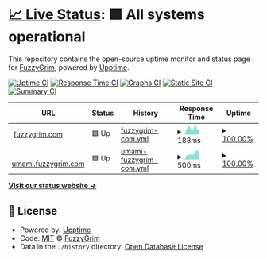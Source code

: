 # [📈 Live Status](https://FuzzyGrim.github.io/uptime-monitor): <!--live status--> **🟩 All systems operational**

This repository contains the open-source uptime monitor and status page for [FuzzyGrim](https://FuzzyGrim.github.io/uptime-monitor), powered by [Upptime](https://github.com/upptime/upptime).

[![Uptime CI](https://github.com/FuzzyGrim/uptime-monitor/workflows/Uptime%20CI/badge.svg)](https://github.com/FuzzyGrim/uptime-monitor/actions?query=workflow%3A%22Uptime+CI%22)
[![Response Time CI](https://github.com/FuzzyGrim/uptime-monitor/workflows/Response%20Time%20CI/badge.svg)](https://github.com/FuzzyGrim/uptime-monitor/actions?query=workflow%3A%22Response+Time+CI%22)
[![Graphs CI](https://github.com/FuzzyGrim/uptime-monitor/workflows/Graphs%20CI/badge.svg)](https://github.com/FuzzyGrim/uptime-monitor/actions?query=workflow%3A%22Graphs+CI%22)
[![Static Site CI](https://github.com/FuzzyGrim/uptime-monitor/workflows/Static%20Site%20CI/badge.svg)](https://github.com/FuzzyGrim/uptime-monitor/actions?query=workflow%3A%22Static+Site+CI%22)
[![Summary CI](https://github.com/FuzzyGrim/uptime-monitor/workflows/Summary%20CI/badge.svg)](https://github.com/FuzzyGrim/uptime-monitor/actions?query=workflow%3A%22Summary+CI%22)

<!--start: status pages-->
<!-- This summary is generated by Upptime (https://github.com/upptime/upptime) -->
<!-- Do not edit this manually, your changes will be overwritten -->
<!-- prettier-ignore -->
| URL | Status | History | Response Time | Uptime |
| --- | ------ | ------- | ------------- | ------ |
| <img alt="" src="https://icons.duckduckgo.com/ip3/www.fuzzygrim.com.ico" height="13"> [fuzzygrim.com](https://www.fuzzygrim.com/) | 🟩 Up | [fuzzygrim-com.yml](https://github.com/FuzzyGrim/uptime-monitor/commits/HEAD/history/fuzzygrim-com.yml) | <details><summary><img alt="Response time graph" src="./graphs/fuzzygrim-com/response-time-week.png" height="20"> 188ms</summary><br><a href="https://FuzzyGrim.github.io/uptime-monitor/history/fuzzygrim-com"><img alt="Response time 154" src="https://img.shields.io/endpoint?url=https%3A%2F%2Fraw.githubusercontent.com%2FFuzzyGrim%2Fuptime-monitor%2FHEAD%2Fapi%2Ffuzzygrim-com%2Fresponse-time.json"></a><br><a href="https://FuzzyGrim.github.io/uptime-monitor/history/fuzzygrim-com"><img alt="24-hour response time 155" src="https://img.shields.io/endpoint?url=https%3A%2F%2Fraw.githubusercontent.com%2FFuzzyGrim%2Fuptime-monitor%2FHEAD%2Fapi%2Ffuzzygrim-com%2Fresponse-time-day.json"></a><br><a href="https://FuzzyGrim.github.io/uptime-monitor/history/fuzzygrim-com"><img alt="7-day response time 188" src="https://img.shields.io/endpoint?url=https%3A%2F%2Fraw.githubusercontent.com%2FFuzzyGrim%2Fuptime-monitor%2FHEAD%2Fapi%2Ffuzzygrim-com%2Fresponse-time-week.json"></a><br><a href="https://FuzzyGrim.github.io/uptime-monitor/history/fuzzygrim-com"><img alt="30-day response time 174" src="https://img.shields.io/endpoint?url=https%3A%2F%2Fraw.githubusercontent.com%2FFuzzyGrim%2Fuptime-monitor%2FHEAD%2Fapi%2Ffuzzygrim-com%2Fresponse-time-month.json"></a><br><a href="https://FuzzyGrim.github.io/uptime-monitor/history/fuzzygrim-com"><img alt="1-year response time 146" src="https://img.shields.io/endpoint?url=https%3A%2F%2Fraw.githubusercontent.com%2FFuzzyGrim%2Fuptime-monitor%2FHEAD%2Fapi%2Ffuzzygrim-com%2Fresponse-time-year.json"></a></details> | <details><summary><a href="https://FuzzyGrim.github.io/uptime-monitor/history/fuzzygrim-com">100.00%</a></summary><a href="https://FuzzyGrim.github.io/uptime-monitor/history/fuzzygrim-com"><img alt="All-time uptime 99.96%" src="https://img.shields.io/endpoint?url=https%3A%2F%2Fraw.githubusercontent.com%2FFuzzyGrim%2Fuptime-monitor%2FHEAD%2Fapi%2Ffuzzygrim-com%2Fuptime.json"></a><br><a href="https://FuzzyGrim.github.io/uptime-monitor/history/fuzzygrim-com"><img alt="24-hour uptime 100.00%" src="https://img.shields.io/endpoint?url=https%3A%2F%2Fraw.githubusercontent.com%2FFuzzyGrim%2Fuptime-monitor%2FHEAD%2Fapi%2Ffuzzygrim-com%2Fuptime-day.json"></a><br><a href="https://FuzzyGrim.github.io/uptime-monitor/history/fuzzygrim-com"><img alt="7-day uptime 100.00%" src="https://img.shields.io/endpoint?url=https%3A%2F%2Fraw.githubusercontent.com%2FFuzzyGrim%2Fuptime-monitor%2FHEAD%2Fapi%2Ffuzzygrim-com%2Fuptime-week.json"></a><br><a href="https://FuzzyGrim.github.io/uptime-monitor/history/fuzzygrim-com"><img alt="30-day uptime 100.00%" src="https://img.shields.io/endpoint?url=https%3A%2F%2Fraw.githubusercontent.com%2FFuzzyGrim%2Fuptime-monitor%2FHEAD%2Fapi%2Ffuzzygrim-com%2Fuptime-month.json"></a><br><a href="https://FuzzyGrim.github.io/uptime-monitor/history/fuzzygrim-com"><img alt="1-year uptime 100.00%" src="https://img.shields.io/endpoint?url=https%3A%2F%2Fraw.githubusercontent.com%2FFuzzyGrim%2Fuptime-monitor%2FHEAD%2Fapi%2Ffuzzygrim-com%2Fuptime-year.json"></a></details>
| <img alt="" src="https://icons.duckduckgo.com/ip3/umami.fuzzygrim.com.ico" height="13"> [umami.fuzzygrim.com](https://umami.fuzzygrim.com/) | 🟩 Up | [umami-fuzzygrim-com.yml](https://github.com/FuzzyGrim/uptime-monitor/commits/HEAD/history/umami-fuzzygrim-com.yml) | <details><summary><img alt="Response time graph" src="./graphs/umami-fuzzygrim-com/response-time-week.png" height="20"> 500ms</summary><br><a href="https://FuzzyGrim.github.io/uptime-monitor/history/umami-fuzzygrim-com"><img alt="Response time 498" src="https://img.shields.io/endpoint?url=https%3A%2F%2Fraw.githubusercontent.com%2FFuzzyGrim%2Fuptime-monitor%2FHEAD%2Fapi%2Fumami-fuzzygrim-com%2Fresponse-time.json"></a><br><a href="https://FuzzyGrim.github.io/uptime-monitor/history/umami-fuzzygrim-com"><img alt="24-hour response time 412" src="https://img.shields.io/endpoint?url=https%3A%2F%2Fraw.githubusercontent.com%2FFuzzyGrim%2Fuptime-monitor%2FHEAD%2Fapi%2Fumami-fuzzygrim-com%2Fresponse-time-day.json"></a><br><a href="https://FuzzyGrim.github.io/uptime-monitor/history/umami-fuzzygrim-com"><img alt="7-day response time 500" src="https://img.shields.io/endpoint?url=https%3A%2F%2Fraw.githubusercontent.com%2FFuzzyGrim%2Fuptime-monitor%2FHEAD%2Fapi%2Fumami-fuzzygrim-com%2Fresponse-time-week.json"></a><br><a href="https://FuzzyGrim.github.io/uptime-monitor/history/umami-fuzzygrim-com"><img alt="30-day response time 480" src="https://img.shields.io/endpoint?url=https%3A%2F%2Fraw.githubusercontent.com%2FFuzzyGrim%2Fuptime-monitor%2FHEAD%2Fapi%2Fumami-fuzzygrim-com%2Fresponse-time-month.json"></a><br><a href="https://FuzzyGrim.github.io/uptime-monitor/history/umami-fuzzygrim-com"><img alt="1-year response time 495" src="https://img.shields.io/endpoint?url=https%3A%2F%2Fraw.githubusercontent.com%2FFuzzyGrim%2Fuptime-monitor%2FHEAD%2Fapi%2Fumami-fuzzygrim-com%2Fresponse-time-year.json"></a></details> | <details><summary><a href="https://FuzzyGrim.github.io/uptime-monitor/history/umami-fuzzygrim-com">100.00%</a></summary><a href="https://FuzzyGrim.github.io/uptime-monitor/history/umami-fuzzygrim-com"><img alt="All-time uptime 99.89%" src="https://img.shields.io/endpoint?url=https%3A%2F%2Fraw.githubusercontent.com%2FFuzzyGrim%2Fuptime-monitor%2FHEAD%2Fapi%2Fumami-fuzzygrim-com%2Fuptime.json"></a><br><a href="https://FuzzyGrim.github.io/uptime-monitor/history/umami-fuzzygrim-com"><img alt="24-hour uptime 100.00%" src="https://img.shields.io/endpoint?url=https%3A%2F%2Fraw.githubusercontent.com%2FFuzzyGrim%2Fuptime-monitor%2FHEAD%2Fapi%2Fumami-fuzzygrim-com%2Fuptime-day.json"></a><br><a href="https://FuzzyGrim.github.io/uptime-monitor/history/umami-fuzzygrim-com"><img alt="7-day uptime 100.00%" src="https://img.shields.io/endpoint?url=https%3A%2F%2Fraw.githubusercontent.com%2FFuzzyGrim%2Fuptime-monitor%2FHEAD%2Fapi%2Fumami-fuzzygrim-com%2Fuptime-week.json"></a><br><a href="https://FuzzyGrim.github.io/uptime-monitor/history/umami-fuzzygrim-com"><img alt="30-day uptime 100.00%" src="https://img.shields.io/endpoint?url=https%3A%2F%2Fraw.githubusercontent.com%2FFuzzyGrim%2Fuptime-monitor%2FHEAD%2Fapi%2Fumami-fuzzygrim-com%2Fuptime-month.json"></a><br><a href="https://FuzzyGrim.github.io/uptime-monitor/history/umami-fuzzygrim-com"><img alt="1-year uptime 100.00%" src="https://img.shields.io/endpoint?url=https%3A%2F%2Fraw.githubusercontent.com%2FFuzzyGrim%2Fuptime-monitor%2FHEAD%2Fapi%2Fumami-fuzzygrim-com%2Fuptime-year.json"></a></details>

<!--end: status pages-->

[**Visit our status website →**](https://FuzzyGrim.github.io/uptime-monitor)

## 📄 License

- Powered by: [Upptime](https://github.com/upptime/upptime)
- Code: [MIT](./LICENSE) © [FuzzyGrim](https://FuzzyGrim.github.io/uptime-monitor)
- Data in the `./history` directory: [Open Database License](https://opendatacommons.org/licenses/odbl/1-0/)
